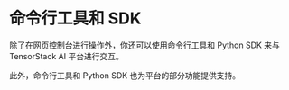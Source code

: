 # 命令行工具和 SDK

除了在网页控制台进行操作外，你还可以使用命令行工具和 Python SDK 来与 TensorStack AI 平台进行交互。

此外，命令行工具和 Python SDK 也为平台的部分功能提供支持。
